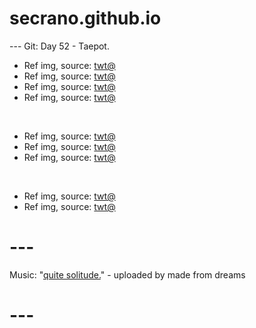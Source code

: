# secrano.github.io

--- Git: Day 52 - Taepot.

- Ref img, source: [twt@](https://x.com/PT_CROW/status/1813463160759939301)
- Ref img, source: [twt@](https://x.com/Kuroneko__x/status/1813074988435407071)
- Ref img, source: [twt@](https://x.com/ShitpostGate/status/1813476229451862341) 
- Ref img, source: [twt@](https://x.com/CeoofRomcom/status/1813281729299292266)

<br/>

- Ref img, source: [twt@](https://x.com/TopGyaru/status/1813273421624799428)
- Ref img, source: [twt@](https://x.com/GAx5jx8Lsq4mBIn/status/1813529831793123474)
- Ref img, source: [twt@](https://x.com/Aunty_TeeTee/status/1812820795619459202)

<br/>

- Ref img, source: [twt@](https://x.com/GAx5jx8Lsq4mBIn/status/1813245615532613859)
- Ref img, source: [twt@](https://x.com/Kuroneko__x/status/1765747416144265687)

# ---
 Music: "[quite solitude.](https://www.youtube.com/watch?v=DFuFDdL9sl4)" - uploaded by made from dreams
# ---
